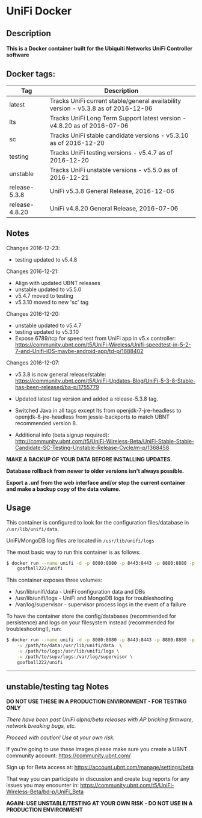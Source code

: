 # UniFi Docker

## Description

#### This is a Docker container built for the Ubiquiti Networks UniFi Controller software

## Docker tags:
| Tag | Description |
| --- | --- |
| latest | Tracks UniFi current stable/general availability version - v5.3.8 as of 2016-12-06 |
| lts | Tracks UniFi Long Term Support latest version - v4.8.20 as of 2016-07-06 |
| sc | Tracks UniFi stable candidate versions - v5.3.10 as of 2016-12-20 |
| testing | Tracks UniFi testing versions - v5.4.7 as of 2016-12-20 |
| unstable | Tracks UniFi unstable versions - v5.5.0 as of 2016-12-21 |
| release-5.3.8 | UniFi v5.3.8 General Release, 2016-12-06 |
| release-4.8.20 | UniFi v4.8.20 General Release, 2016-07-06 |

## Notes

Changes 2016-12-23:
* testing updated to v5.4.8

Changes 2016-12-21:
* Align with updated UBNT releases
* unstable updated to v5.5.0
* v5.4.7 moved to testing 
* v5.3.10 moved to new 'sc' tag

Changes 2016-12-20:
* unstable updated to v5.4.7
* testing updated to v5.3.10
* Expose 6789/tcp for speed test from UniFi app in v5.x controller: https://community.ubnt.com/t5/UniFi-Wireless/Unifi-speedtest-in-5-2-7-and-Unifi-iOS-maybe-android-app/td-p/1688402

Changes 2016-12-07: 
* v5.3.8 is now general release/stable: https://community.ubnt.com/t5/UniFi-Updates-Blog/UniFi-5-3-8-Stable-has-been-released/ba-p/1755779
* Updated latest tag version and added a release-5.3.8 tag.
* Switched Java in all tags except lts from openjdk-7-jre-headless to openjdk-8-jre-headless from jessie-backports to match UBNT recommended version 8.

* Additional info (beta signup required): http://community.ubnt.com/t5/UniFi-Wireless-Beta/UniFi-Stable-Stable-Candidate-SC-Testing-Unstable-Release-Cycle/m-p/1368458


**MAKE A BACKUP OF YOUR DATA BEFORE INSTALLING UPDATES.**

**Database rollback from newer to older versions isn't always possible.**

**Export a .unf from the web interface and/or stop the current container and make a backup copy of the data volume.**


## Usage

This container is configured to look for the configuration files/database in `/usr/lib/unifi/data`.

UniFi/MongoDB log files are located in `/usr/lib/unifi/logs`

The most basic way to run this container is as follows:

```bash
$ docker run --name unifi -d -p 8080:8080 -p 8443:8443 -p 8880:8880 -p 8843:8843 \
	goofball222/unifi
```

This container exposes three volumes:
* /usr/lib/unifi/data - UniFi configuration data and DBs
* /usr/lib/unifi/logs - UniFi and MongoDB logs for troubleshooting
* /var/log/supervisor - supervisor process logs in the event of a failure

To have the container store the config/databases (recommended for persistence) 
and logs on your filesystem instead (recommended for troubleshooting!), run:

```bash
$ docker run --name unifi -d -p 8080:8080 -p 8443:8443 -p 8880:8880 -p 8843:8843 \
	-v /path/to/data:/usr/lib/unifi/data  \
	-v /path/to/logs:/usr/lib/unifi/logs \
	-v /path/to/supv/logs:/var/log/supervisor \
	goofball222/unifi
```

---

## unstable/testing tag Notes

**DO NOT USE THESE IN A PRODUCTION ENVIRONMENT - FOR TESTING ONLY**

_There have been past UniFi alpha/beta releases with AP bricking firmware, network breaking bugs, etc._

_Proceed with caution! Use at your own risk._

If you're going to use these images please make sure you create a UBNT community account:
https://community.ubnt.com/

Sign up for Beta access at:
https://account.ubnt.com/manage/settings/beta

That way you can participate in discussion and create bug reports for any issues you may encounter in:
https://community.ubnt.com/t5/UniFi-Wireless-Beta/bd-p/UniFi_Beta

**AGAIN: USE UNSTABLE/TESTING AT YOUR OWN RISK - DO NOT USE IN A PRODUCTION ENVIRONMENT**
